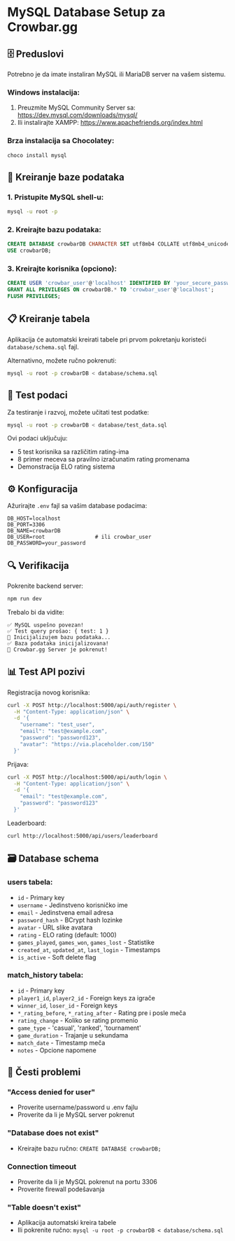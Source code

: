 # MySQL Database Setup za Crowbar.gg

## 🗄️ Preduslovi

Potrebno je da imate instaliran MySQL ili MariaDB server na vašem sistemu.

### Windows instalacija:
1. Preuzmite MySQL Community Server sa: https://dev.mysql.com/downloads/mysql/
2. Ili instalirajte XAMPP: https://www.apachefriends.org/index.html

### Brza instalacija sa Chocolatey:
```powershell
choco install mysql
```

## 🔧 Kreiranje baze podataka

### 1. Pristupite MySQL shell-u:
```bash
mysql -u root -p
```

### 2. Kreirajte bazu podataka:
```sql
CREATE DATABASE crowbarDB CHARACTER SET utf8mb4 COLLATE utf8mb4_unicode_ci;
USE crowbarDB;
```

### 3. Kreirajte korisnika (opciono):
```sql
CREATE USER 'crowbar_user'@'localhost' IDENTIFIED BY 'your_secure_password';
GRANT ALL PRIVILEGES ON crowbarDB.* TO 'crowbar_user'@'localhost';
FLUSH PRIVILEGES;
```

## 📋 Kreiranje tabela

Aplikacija će automatski kreirati tabele pri prvom pokretanju koristeći `database/schema.sql` fajl.

Alternativno, možete ručno pokrenuti:

```bash
mysql -u root -p crowbarDB < database/schema.sql
```

## 🎯 Test podaci

Za testiranje i razvoj, možete učitati test podatke:

```bash
mysql -u root -p crowbarDB < database/test_data.sql
```

Ovi podaci uključuju:
- 5 test korisnika sa različitim rating-ima
- 8 primer meceva sa pravilno izračunatim rating promenama
- Demonstracija ELO rating sistema

## ⚙️ Konfiguracija

Ažurirajte `.env` fajl sa vašim database podacima:

```env
DB_HOST=localhost
DB_PORT=3306
DB_NAME=crowbarDB
DB_USER=root                # ili crowbar_user
DB_PASSWORD=your_password
```

## 🔍 Verifikacija

Pokrenite backend server:
```bash
npm run dev
```

Trebalo bi da vidite:
```
✅ MySQL uspešno povezan!
✅ Test query prošao: { test: 1 }
🔄 Inicijalizujem bazu podataka...
✅ Baza podataka inicijalizovana!
🚀 Crowbar.gg Server je pokrenut!
```

## 📊 Test API pozivi

Registracija novog korisnika:
```bash
curl -X POST http://localhost:5000/api/auth/register \
  -H "Content-Type: application/json" \
  -d '{
    "username": "test_user",
    "email": "test@example.com",
    "password": "password123",
    "avatar": "https://via.placeholder.com/150"
  }'
```

Prijava:
```bash
curl -X POST http://localhost:5000/api/auth/login \
  -H "Content-Type: application/json" \
  -d '{
    "email": "test@example.com", 
    "password": "password123"
  }'
```

Leaderboard:
```bash
curl http://localhost:5000/api/users/leaderboard
```

## 🗃️ Database schema

### users tabela:
- `id` - Primary key
- `username` - Jedinstveno korisničko ime
- `email` - Jedinstvena email adresa
- `password_hash` - BCrypt hash lozinke
- `avatar` - URL slike avatara
- `rating` - ELO rating (default: 1000)
- `games_played`, `games_won`, `games_lost` - Statistike
- `created_at`, `updated_at`, `last_login` - Timestamps
- `is_active` - Soft delete flag

### match_history tabela:
- `id` - Primary key
- `player1_id`, `player2_id` - Foreign keys za igrače
- `winner_id`, `loser_id` - Foreign keys
- `*_rating_before`, `*_rating_after` - Rating pre i posle meča
- `rating_change` - Koliko se rating promenio
- `game_type` - 'casual', 'ranked', 'tournament'
- `game_duration` - Trajanje u sekundama
- `match_date` - Timestamp meča
- `notes` - Opcione napomene

## 🚨 Česti problemi

### "Access denied for user"
- Proverite username/password u .env fajlu
- Proverite da li je MySQL server pokrenut

### "Database does not exist"
- Kreirajte bazu ručno: `CREATE DATABASE crowbarDB;`

### Connection timeout
- Proverite da li je MySQL pokrenut na portu 3306
- Proverite firewall podešavanja

### "Table doesn't exist"
- Aplikacija automatski kreira tabele
- Ili pokrenite ručno: `mysql -u root -p crowbarDB < database/schema.sql`